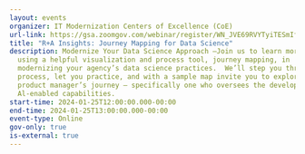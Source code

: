 ```yaml
---
layout: events
organizer: IT Modernization Centers of Excellence (CoE)
url-link: https://gsa.zoomgov.com/webinar/register/WN_JVE69RVYTyiTESmIfvTPEw#/registration
title: "R+A Insights: Journey Mapping for Data Science"
description: Modernize Your Data Science Approach —Join us to learn more about
  using a helpful visualization and process tool, journey mapping, in
  modernizing your agency’s data science practices.  We’ll step you through the
  process, let you practice, and with a sample map invite you to explore a
  product manager’s journey – specifically one who oversees the development of
  Al-enabled capabilities.
start-time: 2024-01-25T12:00:00.000-00:00
end-time: 2024-01-25T13:00:00.000-00:00
event-type: Online
gov-only: true
is-external: true
---
```

